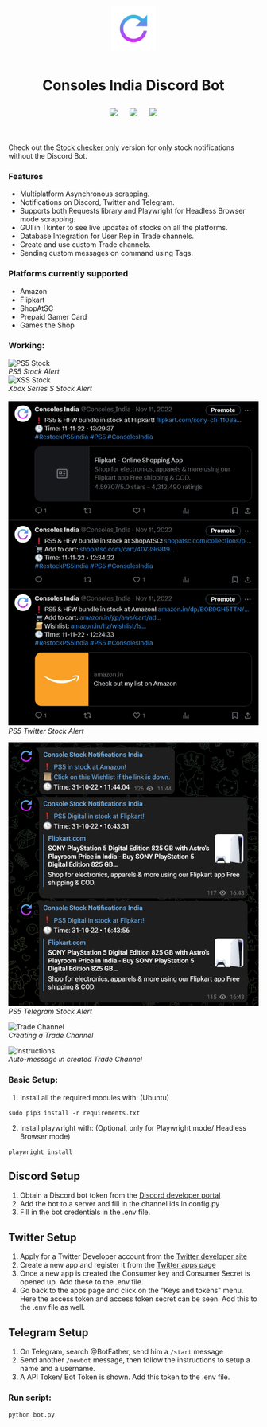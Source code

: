 <div align="center" style="padding: 10px;">
    <img src="images/logo.jpg" height="90" style="padding: 10px;">
    <h1>Consoles India Discord Bot</h1>
    <a href="https://twitter.com/Consoles_India"><img src="https://img.shields.io/badge/Twitter-1DA1F2?style=for-the-badge&logo=twitter&logoColor=white" style="padding: 10px;"></a>
    <a href="https://t.me/Consoles_India"><img src="https://img.shields.io/badge/Telegram-2CA5E0?style=for-the-badge&logo=telegram&logoColor=white" style="padding: 10px;"></a>
    <a href="https://discord.gg/4WqnrD3sRx"><img src="https://dcbadge.vercel.app/api/server/4WqnrD3sRx?style=for-the-badge" style="padding: 10px;"></a>
</div> <br>


Check out the [Stock checker only](https://github.com/shri30yans/PS5_DiscordBot/tree/Stock-checker-only) version for only stock notifications without the Discord Bot.


### Features
* Multiplatform Asynchronous scrapping.
* Notifications on Discord, Twitter and Telegram.
* Supports both Requests library and Playwright for Headless Browser mode scrapping.
* GUI in Tkinter to see live updates of stocks on all the platforms.
* Database Integration for User Rep in Trade channels.
* Create and use custom Trade channels.
* Sending custom messages on command using Tags.


### Platforms currently supported
- Amazon
- Flipkart
- ShopAtSC
- Prepaid Gamer Card
- Games the Shop


### Working:
![PS5 Stock](images/PS5.png)   
*PS5 Stock Alert* 
<br>
![XSS Stock](images/XSS.png)   
*Xbox Series S Stock Alert*   
<br>
![PS5 Twitter Stock](images/twitter_notification.png)   
*PS5 Twitter Stock Alert* 

![PS5 Telegram Stock](images/telegram_notification.png)   
*PS5 Telegram Stock Alert* 

![Trade Channel](images/Create_trade_channel.jpg)   
*Creating a Trade Channel*

![Instructions](images/instructions.jpg)   
*Auto-message in created Trade Channel*  <br>



### Basic Setup:
1. Install all the required modules with: (Ubuntu)
```
sudo pip3 install -r requirements.txt
```
2. Install playwright with: (Optional, only for Playwright mode/ Headless Browser mode)
```
playwright install
```

## Discord Setup
1. Obtain a Discord bot token from the [Discord developer portal](https://ptb.discord.com/developers/applications/)
2. Add the bot to a server and fill in the channel ids in config.py
3. Fill in the bot credentials in the .env file.

## Twitter Setup
1. Apply for a Twitter Developer account from the [Twitter developer site](https://developer.twitter.com/)
2. Create a new app and register it from the [Twitter apps page](https://developer.twitter.com/en/portal/projects-and-apps)
3. Once a new app is created the Consumer key and Consumer Secret is opened up. Add these to the .env file.
4. Go back to the apps page and click on the "Keys and tokens" menu. Here the access token and access token secret can be seen. Add this to the .env file as well.

## Telegram Setup
1. On Telegram, search @BotFather, send him a `/start` message
2. Send another `/newbot` message, then follow the instructions to setup a name and a username.
3. A API Token/ Bot Token is shown. Add this token to the .env file.
   
### Run script:
    python bot.py


